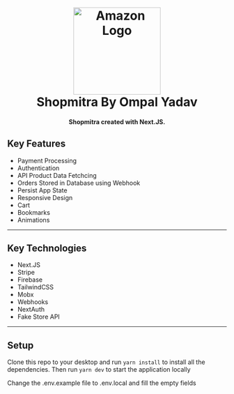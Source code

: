 <h1 align="center">
      <img width="200px" src="https://upload.wikimedia.org/wikipedia/commons/thumb/a/a9/Amazon_logo.svg/1000px-Amazon_logo.svg.png" alt="Amazon Logo" />
  </a>
  <br />
  Shopmitra By Ompal Yadav
  <br />
</h1>

<h4 align="center">
   Shopmitra created with Next.JS</a>.
</h4>


## Key Features

- Payment Processing
- Authentication
- API Product Data Fetchcing
- Orders Stored in Database using Webhook
- Persist App State
- Responsive Design
- Cart
- Bookmarks
- Animations

---

## Key Technologies

- Next.JS
- Stripe
- Firebase
- TailwindCSS
- Mobx
- Webhooks
- NextAuth
- Fake Store API

---

## Setup

Clone this repo to your desktop and run `yarn install` to install all the dependencies.
Then run `yarn dev` to start the application locally

Change the .env.example file to .env.local and fill the empty fields
